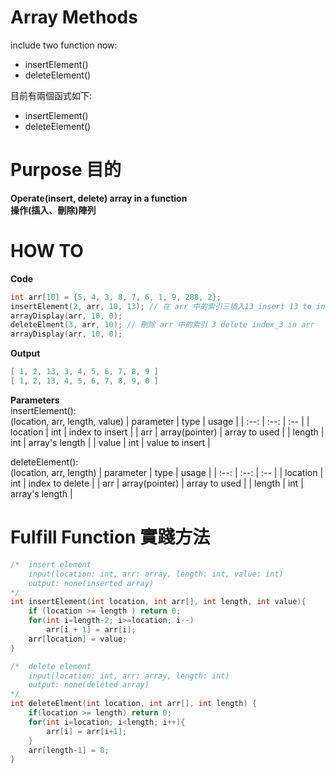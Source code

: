 # Array Methods
include two function now:  
 - insertElement()
 - deleteElement()  

目前有兩個函式如下:  
 - insertElement()
 - deleteElement()
# Purpose 目的
**Operate(insert, delete) array in a function**  
**操作(插入、刪除)陣列**
# HOW TO
**Code**
```c
int arr[10] = {5, 4, 3, 8, 7, 6, 1, 9, 288, 2};
insertElement(2, arr, 10, 13); // 在 arr 中的索引三插入13 insert 13 to index_2 in arr
arrayDisplay(arr, 10, 0);
deleteElment(3, arr, 10); // 刪除 arr 中的索引 3 delete index_3 in arr
arrayDisplay(arr, 10, 0);
```
**Output**
```powershell
[ 1, 2, 13, 3, 4, 5, 6, 7, 8, 9 ]
[ 1, 2, 13, 4, 5, 6, 7, 8, 9, 0 ]
```
**Parameters**  
insertElement():  
(location, arr, length, value)
| parameter | type | usage |
| :--:      | :--: | :--   |
| location  | int  | index to insert |
| arr       | array(pointer) | array to used |
| length    | int | array's length |
| value    | int | value to insert |

deleteElement():  
(location, arr, length)
| parameter | type | usage |
| :--:      | :--: | :--   |
| location  | int  | index to delete |
| arr       | array(pointer) | array to used |
| length    | int | array's length |
# Fulfill Function 實踐方法
```c
/* 	insert element
	input(location: int, arr: array, length: int, value: int)
	output: none(inserted array)
*/
int insertElement(int location, int arr[], int length, int value){
    if (location >= length ) return 0;
    for(int i=length-2; i>=location; i--)
        arr[i + 1] = arr[i];
    arr[location] = value;
}

/*	delete element
	input(location: int, arr: array, length: int)
	output: none(deleted array)
*/
int deleteElment(int location, int arr[], int length) {
    if(location >= length) return 0;
    for(int i=location; i<length; i++){
        arr[i] = arr[i+1];
    }
    arr[length-1] = 0;
}
```